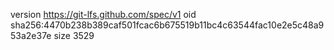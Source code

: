 version https://git-lfs.github.com/spec/v1
oid sha256:4470b238b389caf501fcac6b675519b11bc4c63544fac10e2e5c48a953a2e37e
size 3529
